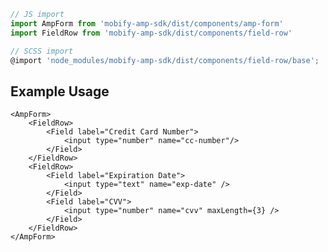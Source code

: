 ```js
// JS import
import AmpForm from 'mobify-amp-sdk/dist/components/amp-form'
import FieldRow from 'mobify-amp-sdk/dist/components/field-row'

// SCSS import
@import 'node_modules/mobify-amp-sdk/dist/components/field-row/base';
```


## Example Usage

    <AmpForm>
        <FieldRow>
            <Field label="Credit Card Number">
                <input type="number" name="cc-number"/>
            </Field>
        </FieldRow>
        <FieldRow>
            <Field label="Expiration Date">
                <input type="text" name="exp-date" />
            </Field>
            <Field label="CVV">
                <input type="number" name="cvv" maxLength={3} />
            </Field>
        </FieldRow>
    </AmpForm>
